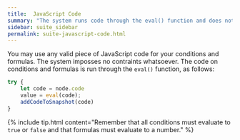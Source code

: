 ```yaml
---
title:  JavaScript Code
summary: "The system runs code through the eval() function and does not impose any constraints."
sidebar: suite_sidebar
permalink: suite-javascript-code.html
---
```


You may use any valid piece of JavaScript code for your conditions and formulas. The system imposses no contraints whatsoever. The code on conditions and formulas is run through the ```eval()``` function, as follows:

```js
try {
    let code = node.code
    value = eval(code);
    addCodeToSnapshot(code)
}
```

{% include tip.html content="Remember that all conditions must evaluate to ```true``` or ```false``` and that formulas must evaluate to a number." %}